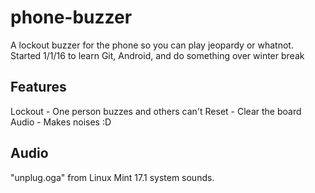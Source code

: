 # phone-buzzer
A lockout buzzer for the phone so you can play jeopardy or whatnot. Started 1/1/16 to learn Git, Android, and do something over winter break

Features
-------
Lockout - One person buzzes and others can't
Reset - Clear the board
Audio - Makes noises :D

Audio
-------
"unplug.oga" from Linux Mint 17.1 system sounds.
